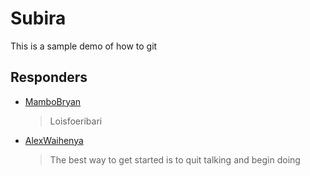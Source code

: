 # Subira
This is a sample demo of how to git

## Responders
- [MamboBryan](https://github.com/MamboBryan)
  > Loisfoeribari

- [AlexWaihenya](https://github.com/alexwaihenya)
  > The best way to get started is to quit talking and begin doing 